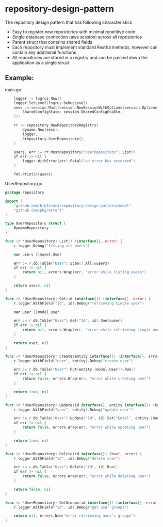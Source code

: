 # repository-design-pattern

The repository design pattern that has following characteristics

* Easy to register new repositories with minimal repetitive code
* Single database connection (aws session) across all repositories
* Parent struct that contains shared fields
* Each repository must implement standard Restful methods, however can contain any additional functions
* All repositories are stored in a registry and can be passed down the application as a single struct

Example:
---------
main.go

```go
	logger := logrus.New()
	logger.SetLevel(logrus.DebugLevel)
	sess := session.Must(session.NewSessionWithOptions(session.Options{
		SharedConfigState: session.SharedConfigEnable,
	}))

	rr := repository.NewRepositoryRegistry(
		dynamo.New(sess),
		logger,
		&repository.UserRepository{},
	)

	users, err := rr.MustRepository("UserRepository").List()
	if err != nil {
		logger.WithError(err).Fatal("an error has occurred")
	}

	fmt.Println(users)
```

UserRepository.go
```go
package repository

import (
	"github.com/b-b3rn4rd/repository-design-pattern/model"
	"github.com/pkg/errors"
)

type UserRepository struct {
	DynamoRepository
}

func (r *UserRepository) List() (interface{}, error) {
	r.logger.Debug("listing all users")

	var users []model.User

	err := r.db.Table("User").Scan().All(&users)
	if err != nil {
		return nil, errors.Wrap(err, "error while listing users")
	}

	return users, nil
}

func (r *UserRepository) Get(id interface{}) (interface{}, error) {
	r.logger.WithField("id", id).Debug("retrieving single user")

	var user []model.User

	err := r.db.Table("User").Get("Id", id).One(&user)
	if err != nil {
		return nil, errors.Wrap(err, "error while retrieving single user")
	}

	return user, nil
}

func (r *UserRepository) Create(entity interface{}) (interface{}, error) {
	r.logger.WithField("user", entity).Debug("create user")

	err := r.db.Table("User").Put(entity.(model.User)).Run()
	if err != nil {
		return false, errors.Wrap(err, "error while creating user")
	}

	return true, nil
}

func (r *UserRepository) Update(id interface{}, entity interface{}) (bool, error) {
	r.logger.WithField("user", entity).Debug("update user")

	err := r.db.Table("User").Update("Id", id).Set("Email", entity.(model.User).Email).Run()
	if err != nil {
		return false, errors.Wrap(err, "error while updating user")
	}

	return true, nil
}

func (r *UserRepository) Delete(id interface{}) (bool, error) {
	r.logger.WithField("id", id).Debug("delete user")

	err := r.db.Table("User").Delete("Id", id).Run()
	if err != nil {
		return false, errors.Wrap(err, "error while deleting user")
	}

	return false, nil
}

func (r *UserRepository) GetGroups(id interface{}) (interface{}, error) {
	r.logger.WithField("id", id).Debug("get user groups")

	return nil, errors.New("error retrieving user's groups")
}

```